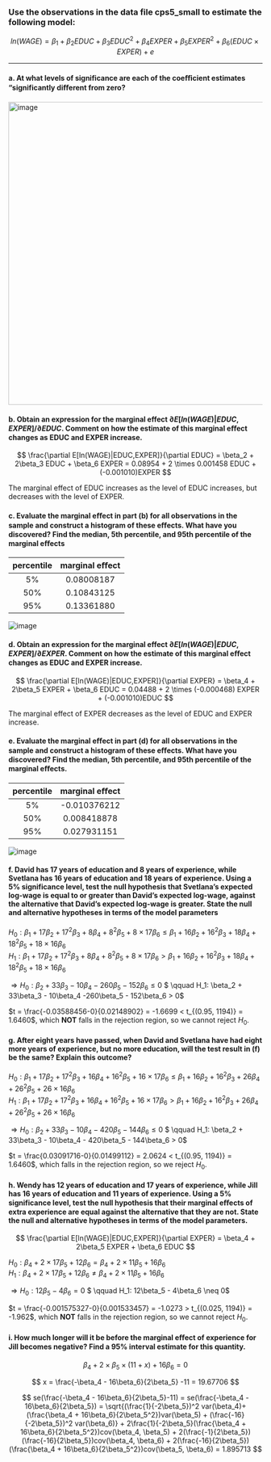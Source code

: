 ### Use the observations in the data file cps5_small to estimate the following model:
$$
ln(WAGE) = \beta_1 +\beta_2EDUC +\beta_3EDUC^2 +\beta_4EXPER +\beta_5EXPER^2 +\beta_6(EDUC \times EXPER)+e
$$

---

#### a. At what levels of significance are each of the coeﬃcient estimates “significantly diﬀerent from zero?

<img width="600" alt="image" src="https://github.com/user-attachments/assets/088a12c8-a4e1-4c31-9835-e655b5747526" />

#### b. Obtain an expression for the marginal effect $\partial E[ln(WAGE)|EDUC, EXPER]/ \partial EDUC.$ Comment on how the estimate of this marginal eﬀect changes as EDUC and EXPER increase.

$$
\frac{\partial E[ln(WAGE)|EDUC,EXPER]}{\partial EDUC} = \beta_2 + 2\beta_3 EDUC + \beta_6 EXPER = 0.08954 + 2 \times 0.001458 EDUC + (-0.001010)EXPER
$$

The marginal effect of EDUC increases as the level of EDUC increases, but decreases with the level of EXPER.

#### c. Evaluate the marginal eﬀect in part (b) for all observations in the sample and construct a histogram of these eﬀects. What have you discovered? Find the median, 5th percentile, and 95th percentile of the marginal eﬀects

| percentile | marginal eﬀect |
|:----------:|:--------------:|
|     5%     |   0.08008187   |
|    50%     |   0.10843125   | 
|    95%     |   0.13361880   |

![image](https://github.com/user-attachments/assets/59a45954-01b3-4689-aedf-0e19aca10c76)

#### d. Obtain an expression for the marginal effect $\partial E[ln(WAGE)|EDUC, EXPER]/ \partial EXPER.$ Comment on how the estimate of this marginal eﬀect changes as EDUC and EXPER increase.

$$
\frac{\partial E[ln(WAGE)|EDUC,EXPER]}{\partial EXPER} = \beta_4 + 2\beta_5 EXPER + \beta_6 EDUC = 0.04488 + 2 \times (-0.000468) EXPER + (-0.001010)EDUC
$$

The marginal effect of EXPER decreases as the level of EDUC and EXPER increase.

#### e. Evaluate the marginal eﬀect in part (d) for all observations in the sample and construct a histogram of these eﬀects. What have you discovered? Find the median, 5th percentile, and 95th percentile of the marginal eﬀects.

| percentile | marginal eﬀect |
|:----------:|:--------------:|
|     5%     |  -0.010376212  |
|    50%     |  0.008418878   | 
|    95%     |  0.027931151   |

 ![image](https://github.com/user-attachments/assets/e1476a3a-55a8-45bd-b8dc-a4c01922deb8)

#### f. David has 17 years of education and 8 years of experience, while Svetlana has 16 years of education and 18 years of experience. Using a 5% significance level, test the null hypothesis that Svetlana’s expected log-wage is equal to or greater than David’s expected log-wage, against the alternative that David’s expected log-wage is greater. State the null and alternative hypotheses in terms of the model parameters

$H_0: \beta_1 + 17\beta_2 + 17^2\beta_3 + 8\beta_4 + 8^2\beta_5 + 8\times 17 \beta_6 \leq \beta_1 + 16\beta_2 + 16^2\beta_3 + 18\beta_4 + 18^2\beta_5 + 18\times 16 \beta_6$        
$H_1: \beta_1 + 17\beta_2 + 17^2\beta_3 + 8\beta_4 + 8^2\beta_5 + 8\times 17 \beta_6 > \beta_1 + 16\beta_2 + 16^2\beta_3 + 18\beta_4 + 18^2\beta_5 + 18\times 16 \beta_6$      

$\Rightarrow H_0: \beta_2 + 33\beta_3 - 10\beta_4 -260\beta_5 - 152\beta_6 \leq 0$
$ \qquad H_1: \beta_2 + 33\beta_3 - 10\beta_4 -260\beta_5 - 152\beta_6 > 0$

$t = \frac{-0.03588456-0}{0.02148902}  = -1.6699 < t_{(0.95, 1194)} = 1.6460$, which **NOT** falls in the rejection region, so we cannot reject $H_0$. 

#### g. After eight years have passed, when David and Svetlana have had eight more years of experience, but no more education, will the test result in (f) be the same? Explain this outcome?

$H_0: \beta_1 + 17\beta_2 + 17^2\beta_3 + 16\beta_4 + 16^2\beta_5 + 16\times 17 \beta_6 \leq \beta_1 + 16\beta_2 + 16^2\beta_3 + 26\beta_4 + 26^2\beta_5 + 26\times 16 \beta_6$        
$H_1: \beta_1 + 17\beta_2 + 17^2\beta_3 + 16\beta_4 + 16^2\beta_5 + 16\times 17 \beta_6 > \beta_1 + 16\beta_2 + 16^2\beta_3 + 26\beta_4 + 26^2\beta_5 + 26\times 16 \beta_6$      

$\Rightarrow H_0: \beta_2 + 33\beta_3 - 10\beta_4 -420\beta_5 - 144\beta_6 \leq 0$
$ \qquad H_1: \beta_2 + 33\beta_3 - 10\beta_4 - 420\beta_5 - 144\beta_6 > 0$

$t = \frac{0.03091716-0}{0.01499112}  = 2.0624 < t_{(0.95, 1194)} = 1.6460$, which falls in the rejection region, so we reject $H_0$. 

#### h. Wendy has 12 years of education and 17 years of experience, while Jill has 16 years of education and 11 years of experience. Using a 5% significance level, test the null hypothesis that their marginal eﬀects of extra experience are equal against the alternative that they are not. State the null and alternative hypotheses in terms of the model parameters.

$$
\frac{\partial E[ln(WAGE)|EDUC,EXPER]}{\partial EXPER} = \beta_4 + 2\beta_5 EXPER + \beta_6 EDUC 
$$

$H_0: \beta_4 + 2 \times 17\beta_5 + 12 \beta_6 = \beta_4 + 2 \times 11\beta_5 + 16 \beta_6$        
$H_1: \beta_4 + 2 \times 17\beta_5 + 12 \beta_6 \neq \beta_4 + 2 \times 11\beta_5 + 16 \beta_6$      

$\Rightarrow H_0: 12\beta_5 - 4\beta_6 = 0$
$ \qquad H_1: 12\beta_5 - 4\beta_6 \neq 0$

$t = \frac{-0.001575327-0}{0.001533457}  = -1.0273 > t_{(0.025, 1194)} = -1.962$, which **NOT** falls in the rejection region, so we cannot reject $H_0$.

#### i. How much longer will it be before the marginal eﬀect of experience for Jill becomes negative? Find a 95% interval estimate for this quantity.

$$
\beta_4 + 2 \times \beta_5 \times (11+x) + 16 \beta_6 = 0
$$

$$
x = \frac{-\beta_4 - 16\beta_6}{2\beta_5} -11 = 19.67706
$$

$$
se(\frac{-\beta_4 - 16\beta_6}{2\beta_5}-11) = se(\frac{-\beta_4 - 16\beta_6}{2\beta_5}) = \sqrt{(\frac{1}{-2\beta_5})^2 var(\beta_4)+(\frac{\beta_4 + 16\beta_6}{2\beta_5^2})var(\beta_5) + (\frac{-16}{-2\beta_5})^2 var(\beta_6)} + 2\frac{1}{-2\beta_5}(\frac{\beta_4 + 16\beta_6}{2\beta_5^2})cov(\beta_4, \beta_5) + 2(\frac{-1}{2\beta_5})(\frac{-16}{2\beta_5})cov(\beta_4, \beta_6) + 2(\frac{-16}{2\beta_5})(\frac{\beta_4 + 16\beta_6}{2\beta_5^2})cov(\beta_5, \beta_6) = 1.895713
$$
